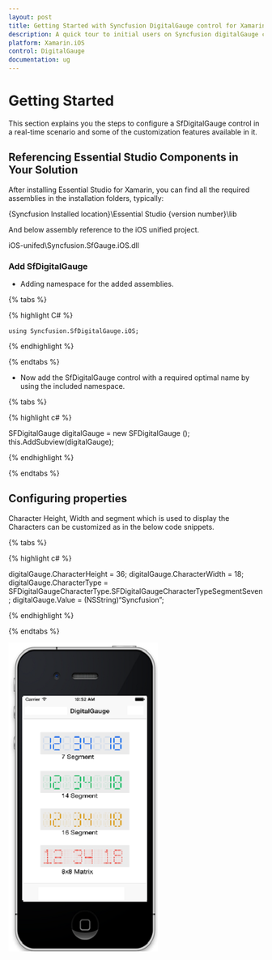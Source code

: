 ```yaml
---
layout: post
title: Getting Started with Syncfusion DigitalGauge control for Xamarin.iOS
description: A quick tour to initial users on Syncfusion digitalGauge control for Xamarin.iOS platform
platform: Xamarin.iOS
control: DigitalGauge
documentation: ug
---
```


# Getting Started

This section explains you the steps to configure a SfDigitalGauge control in a real-time scenario and some of the customization features available in it.

## Referencing Essential Studio Components in Your Solution

After installing Essential Studio for Xamarin, you can find all the required assemblies in the installation folders, typically:

{Syncfusion Installed location}\Essential Studio {version number}\lib

And below assembly reference to the iOS unified project.

iOS-unifed\Syncfusion.SfGauge.iOS.dll 

### Add SfDigitalGauge

* Adding namespace for the added assemblies. 

{% tabs %}

{% highlight C# %}

	using Syncfusion.SfDigitalGauge.iOS; 

{% endhighlight %}

{% endtabs %}

* Now add the SfDigitalGauge control with a required optimal name by using the included namespace.

{% tabs %}

{% highlight c# %}

SFDigitalGauge  digitalGauge = new SFDigitalGauge ();
this.AddSubview(digitalGauge);

{% endhighlight %}

{% endtabs %}

## Configuring properties

Character Height, Width and segment  which is used to display the Characters can be customized as in the below code snippets.

{% tabs %}

{% highlight c# %}

digitalGauge.CharacterHeight = 36;
digitalGauge.CharacterWidth = 18;
digitalGauge.CharacterType = SFDigitalGaugeCharacterType.SFDigitalGaugeCharacterTypeSegmentSeven;
digitalGauge.Value = (NSString)“Syncfusion”;

{% endhighlight %}

{% endtabs %}

![](images/Objective.png)